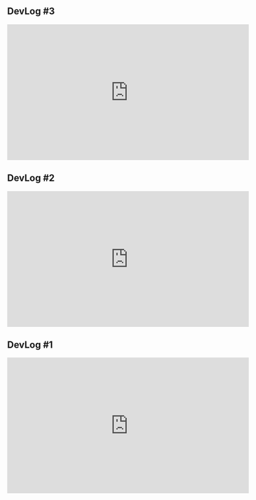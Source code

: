 ## DevLog #3
<iframe width="560" height="315" src="https://www.youtube.com/embed/kngkkFwWfwU" title="YouTube video player" frameborder="0" allow="accelerometer; autoplay; clipboard-write; encrypted-media; gyroscope; picture-in-picture" allowfullscreen></iframe>


## DevLog #2
<iframe width="560" height="315" src="https://www.youtube.com/embed/9JKRFKje2Ew" title="YouTube video player" frameborder="0" allow="accelerometer; autoplay; clipboard-write; encrypted-media; gyroscope; picture-in-picture" allowfullscreen></iframe>


## DevLog #1
<iframe width="560" height="315" src="https://www.youtube.com/embed/dBUHBrYB_bQ" title="YouTube video player" frameborder="0" allow="accelerometer; autoplay; clipboard-write; encrypted-media; gyroscope; picture-in-picture" allowfullscreen></iframe>